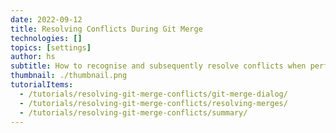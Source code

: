```yaml
---
date: 2022-09-12
title: Resolving Conflicts During Git Merge
technologies: []
topics: [settings]
author: hs
subtitle: How to recognise and subsequently resolve conflicts when performing a merge using Git
thumbnail: ./thumbnail.png
tutorialItems:
  - /tutorials/resolving-git-merge-conflicts/git-merge-dialog/
  - /tutorials/resolving-git-merge-conflicts/resolving-merges/
  - /tutorials/resolving-git-merge-conflicts/summary/
---
```



